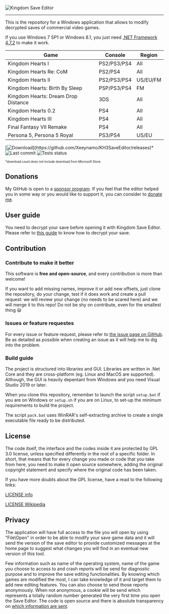 ![Kingdom Save Editor](docs/banner.png)

---

This is the repository for a Windows application that allows to modify decrypted saves of commercial video games.

If you use Windows 7 SP1 or Windows 8.1, you just need [.NET Framework 4.7.2](https://dotnet.microsoft.com/download/dotnet-framework/thank-you/net472-web-installer) to make it work.

| Game                           | Console      | Region |
|--------------------------------| -------------|--------|
| Kingdom Hearts I               | PS2/PS3/PS4  | All    |
| Kingdom Hearts Re: CoM         | PS2/PS4      | All    |
| Kingdom Hearts II              | PS2/PS3/PS4  | US/EU/FM |
| Kingdom Hearts: Birth By Sleep | PSP/PS3/PS4  | FM     |
| Kingdom Hearts: Dream Drop Distance | 3DS     | All    |
| Kingdom Hearts 0.2             | PS4          | All    |
| Kingdom Hearts III             | PS4          | All    |
| Final Fantasy VII Remake       | PS4          | All    |
| Persona 5, Persona 5 Royal     | PS3/PS4      | US/EU  |

[![Download](https://img.shields.io/github/downloads/xeeynamo/kh3saveeditor/total.svg?)](https://github.com/Xeeynamo/KH3SaveEditor/releases)*
![Last commit](https://img.shields.io/github/last-commit/xeeynamo/kh3saveeditor.svg)
![Tests status](https://github.com/xeeynamo/kh3saveeditor/workflows/Tests/badge.svg)

<sub><sup>*download count does not include download from Microsoft Store.</sup></sub>

## Donations

My GitHub is open to a [sponsor program](https://github.com/sponsors/Xeeynamo). If you feel that the editor helped you in some way or you would like to support it, you can consider to [donate me](https://github.com/sponsors/Xeeynamo).

## User guide

You need to decrypt your save before opening it with Kingdom Save Editor. Please refer to [this guide](docs/decryption.md) to know how to decrypt your save.

## Contribution

### Contribute to make it better

This software is **free and open-source**, and every contribution is more than welcome!

If you want to add missing names, improve it or add new offsets, just clone the repository, do your change, test if it does work and create a pull request: we will review your change (no needs to be scared here) and we will merge it to this repo! Do not be shy on contribute, even for the smallest thing 😃

### Issues or feature requestes

For every issue or feature request, please refer to [the issue page on GitHub](https://github.com/Xeeynamo/KH3SaveEditor/issues). Be as detailed as possible when creating an issue as it will help me to dig into the problem.

### Build guide

The project is structured into libraries and GUI. Libraries are written in .Net Core and they are cross-platform (eg. Linux and MacOS are supported). Although, the GUI is heavily depentant from Windows and you need Visual Studio 2019 or later.

When you clone this repository, remember to launch the script `setup.bat` if you are on Windows or `setup.sh` if you are on Linux, to set-up the minimum requirements to build the project.

The script `pack.bat` uses WinRAR's self-extracting archive to create a single executable file ready to be distributed.

## License

The code itself, the interface and the codes inside it are protected by GPL 3.0 license, unless specified differently in the root of a specific folder. In short, that means that for every change you made or code that you take from here, you need to make it open source somewhere, adding the original copyright statement and specify where the original code has been taken.

If you have more doubts about the GPL license, have a read to the following links:

[LICENSE info](https://tldrlegal.com/license/gnu-general-public-license-v3-(gpl-3))

[LICENSE Wikipedia](https://simple.wikipedia.org/wiki/GNU_General_Public_License)

## Privacy

The application will have full access to the file you will open by using "File\Open" in order to be able to modify your save game data and it will send the version of the save editor to provide customized messages at the home page to suggest what changes you will find in an eventual new version of this tool.

Few information such as name of the operating system, name of the game you choose to access to and crash reports will be send for diagnostic purpose and to improve the save editing functionalities. By knowing which games are modified the most, I can take knowledge of it and target them to add new editing features. You can also choose to send those reports anonymously. When not anonymous, a cookie will be send which represents a totally random number generated the very first time you open the Save Editor. The code is open source and there is absolute transparency on [which information are sent](KHSave.SaveEditor/Services/ReporterService.cs).
